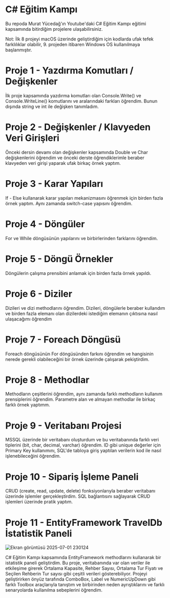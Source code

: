 # C# Eğitim Kampı

Bu repoda Murat Yücedağ'ın Youtube'daki C# Eğitim Kampı eğitimi kapsamında bitirdiğim projelere ulaşabilirsiniz. 

Not: İlk 8 projeyi macOS üzerinde geliştirdiğim için kodlarda ufak tefek farklılıklar olabilir, 9. projeden itibaren Windows OS kullanılmaya başlanmıştır.

# Proje 1 - Yazdırma Komutları / Değişkenler

İlk proje kapsamında yazdırma komutları olan Console.Write() ve Console.WriteLine() komutlarını ve aralarındaki farkları öğrendim. Bunun dışında string ve int ile değişken tanımladım.

# Proje 2 - Değişkenler / Klavyeden Veri Girişleri

Önceki dersin devamı olan değişkenler kapsamında Double ve Char değişkenlerini öğrendim ve önceki derste öğrendiklerimle beraber klavyeden veri girişi yaparak ufak birkaç örnek yaptım.

# Proje 3 - Karar Yapıları

If - Else kullanarak karar yapıları mekanizmasını öğrenmek için birden fazla örnek yaptım. Aynı zamanda switch-case yapısını öğrendim.

# Proje 4 - Döngüler

For ve While döngüsünün yapılarını ve birbirlerinden farklarını öğrendim. 

# Proje 5 - Döngü Örnekler

Döngülerin çalışma prensibini anlamak için birden fazla örnek yapıldı.

# Proje 6 -  Diziler

Dizileri ve dizi methodlarını öğrendim. Dizileri, döngülerle beraber kullandım ve birden fazla elemanı olan dizilerdeki istediğim elemanın çıktısına nasıl ulaşacağımı öğrendim

# Proje 7 - Foreach Döngüsü

Foreach döngüsünün For döngüsünden farkını öğrendim ve hangisinin nerede gerekli olabileceğini bir örnek üzerinde çalışarak pekiştirdim.

# Proje 8 - Methodlar

Methodların çeşitlerini öğrendim, aynı zamanda farklı methodların kullanım prensiplerini öğrendim. Parametre alan ve almayan methodlar ile birkaç farklı örnek yaptımm.

# Proje 9 - Veritabanı Projesi

MSSQL üzerinde bir veritabanı oluşturdum ve bu veritabanında farklı veri tiplerini (bit, char, decimal, varchar) öğrendim. ID gibi unique değerler için Primary Key kullanımını, SQL'de tabloya giriş yaptılan verilerin kod ile nasıl işlenebileceğini öğrendim.

# Proje 10 - Sipariş İşleme Paneli

CRUD (create, read, update, delete) fonksiyonlarıyla beraber veritabanı üzerinde işlemler gerçekleştirdim. SQL bağlantısını sağlayarak CRUD işlemleri üzerinde pratik yaptım.

# Proje 11 - EntityFramework TravelDb İstatistik Paneli

![Ekran görüntüsü 2025-07-01 230124](https://github.com/user-attachments/assets/ecdd2225-26bc-49ae-af07-1eed49d62e59)

C# Eğitim Kampı kapsamında EntityFramework methodlarını kullanarak bir istatistik paneli geliştirdim. Bu proje, veritabanında var olan veriler ile etkileşime girerek Ortalama Kapasite, Rehber Sayısı, Ortalama Tur Fiyatı ve Seçilen Rehberin Tur sayısı gibi çeşitli verileri gösterebiliyor. Projeyi geliştirirken önyüz tarafında ComboBox, Label ve NumericUpDown gibi farklı Toolbox araçlarıyla tanıştım ve birbirinden neden ayrıştıklarını ve farklı senaryolarda kullanılma sebeplerini öğrendim. 
